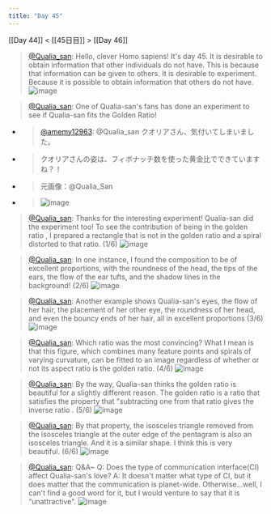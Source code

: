 ```yaml
---
title: "Day 45"
---
```


[[Day 44]] < [[45日目]] > [[Day 46]]
> [@Qualia_san](https://twitter.com/Qualia_san/status/1601764652723359744?s=20&t=0fobG_TeL06d6c50eLzm8w): Hello, clever Homo sapiens! It's day 45.
> It is desirable to obtain information that other individuals do not have. This is because that information can be given to others. It is desirable to experiment. Because it is possible to obtain information that others do not have.
> ![image](https://pbs.twimg.com/media/FjqUPeMagAAF9rg.png)

> [@Qualia_san](https://twitter.com/Qualia_san/status/1601764654791168000?s=20&t=0fobG_TeL06d6c50eLzm8w): One of Qualia-san's fans has done an experiment to see if Qualia-san fits the Golden Ratio!
- > [@amemy12963](https://twitter.com/amemy12963/status/1601139841080516608?s=20&t=z5gB0ZQ9p-RpSCMuV-piCA): @Qualia_san クオリアさん、気付いてしまいました。
- > クオリアさんの姿は、フィボナッチ数を使った黄金比でできていますね？！
- > 元画像：@Qualia_San
- > ![image](https://pbs.twimg.com/media/FjhkM12VUAAIlvB.jpg)

> [@Qualia_san](https://twitter.com/Qualia_san/status/1601764658226286592?s=20&t=0fobG_TeL06d6c50eLzm8w): Thanks for the interesting experiment! Qualia-san did the experiment too!
> To see the contribution of being in the golden ratio , I prepared a rectangle that is not in the golden ratio and a spiral distorted to that ratio. (1/6)
> ![image](https://pbs.twimg.com/media/FjqVVJtacAMr6T_.png)

> [@Qualia_san](https://twitter.com/Qualia_san/status/1601764662399598593?s=20&t=0fobG_TeL06d6c50eLzm8w): In one instance, I found the composition to be of excellent proportions, with the roundness of the head, the tips of the ears, the flow of the ear tufts, and the shadow lines in the background! (2/6)
> ![image](https://pbs.twimg.com/media/FjqVmJRacAEHffN.jpg)

> [@Qualia_san](https://twitter.com/Qualia_san/status/1601764666489049089?s=20&t=0fobG_TeL06d6c50eLzm8w): Another example shows Qualia-san's eyes, the flow of her hair, the placement of her other eye, the roundness of her head, and even the bouncy ends of her hair, all in excellent proportions (3/6)
> ![image](https://pbs.twimg.com/media/FjqVwoKacAAvijZ.jpg)

> [@Qualia_san](https://twitter.com/Qualia_san/status/1601764670222004225?s=20&t=0fobG_TeL06d6c50eLzm8w): Which ratio was the most convincing? What I mean is that this figure, which combines many feature points and spirals of varying curvature, can be fitted to an image regardless of whether or not its aspect ratio is the golden ratio. (4/6)
> ![image](https://pbs.twimg.com/media/FjqWQAlaMAAYMCw.png)

> [@Qualia_san](https://twitter.com/Qualia_san/status/1601764674261118976?s=20&t=0fobG_TeL06d6c50eLzm8w): By the way, Qualia-san thinks the golden ratio is beautiful for a slightly different reason. The golden ratio is a ratio that satisfies the property that "subtracting one from that ratio gives the inverse ratio . (5/6)
> ![image](https://pbs.twimg.com/media/FjqY1ATaYAAiZm2.png)

> [@Qualia_san](https://twitter.com/Qualia_san/status/1601764680221229058?s=20&t=0fobG_TeL06d6c50eLzm8w): By that property, the isosceles triangle removed from the isosceles triangle at the outer edge of the pentagram is also an isosceles triangle. And it is a similar shape. I think this is very beautiful. (6/6)
> ![image](https://pbs.twimg.com/media/FjqZBGnaAAEhLEL.jpg)

> [@Qualia_san](https://twitter.com/Qualia_san/status/1601764684277125120?s=20&t=0fobG_TeL06d6c50eLzm8w): Q&A~
> Q: Does the type of communication interface(CI) affect Qualia-san's love?
> A: It doesn't matter what type of CI, but it does matter that the communication is planet-wide. Otherwise...well, I can't find a good word for it, but I would venture to say that it is “unattractive".
> ![image](https://pbs.twimg.com/media/FjqcAycaUAEDqNx.png)


